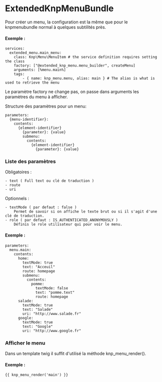 ExtendedKnpMenuBundle
================

Pour créer un menu, la configuration est la même que pour le knpmenubundle normal à quelques subtilités près.

#### Exemple :
    services:
      extended_menu.main_menu:
        class: Knp\Menu\MenuItem # the service definition requires setting the class
        factory: ["@extended_knp_menu.menu_builder", createMenu]
        arguments: [%menu.main%]
        tags:
            - { name: knp_menu.menu, alias: main } # The alias is what is used to retrieve the menu
            
Le paramètre factory ne change pas, on passe dans arguments les paramètres du menu à afficher.

Structure des paramètres pour un menu:

    parameters:
      {menu-identifier}:
        contents:
          {element-identifier}
            {parameter}: {value}
            submenu:
              contents:
                {element-identifier}
                  {parameter}: {value}
                  
### Liste des paramètres

Obligatoires :

    - text ( Full text ou clé de traduction )
    - route
    - uri

Optionnels :

    - textMode ( par defaut : false )
        Permet de savoir si on affiche le texte brut ou si il s'agit d'une clé de traduction.
    - role ( par defaut : IS_AUTHENTICATED_ANONYMOUSLY )
        Définis le role utilisateur qui pour voir le menu.
    
#### Exemple :
    parameters:
      menu.main:
        contents:
          home:
            textMode: true
            text: "Acceuil"
            route: homepage
            submenu:
              contents:
                pomme:
                  textMode: false
                  text: "pomme.text"
                  route: homepage
          salade:
            textMode: true
            text: "Salade"
            uri: "http://www.salade.fr"
          google:
            textMode: true
            text: "Google"
            uri: "http://www.google.fr"
            
### Afficher le menu
          
Dans un template twig il suffit d'utilisé la méthode knp_menu_render().

#### Exemple :
    {{ knp_menu_render('main') }}